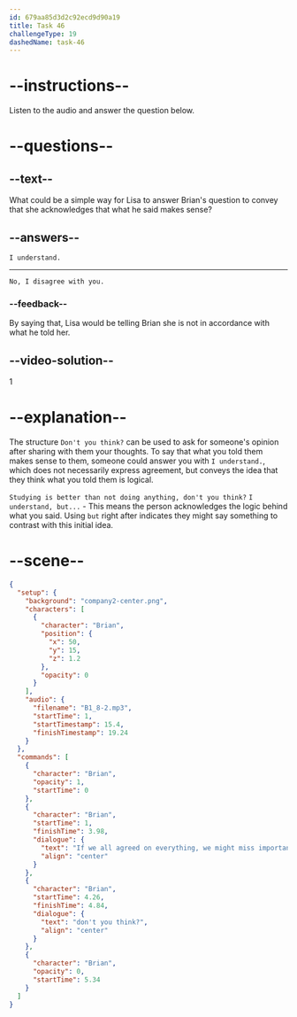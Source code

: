 ```yaml
---
id: 679aa85d3d2c92ecd9d90a19
title: Task 46
challengeType: 19
dashedName: task-46
---
```


<!-- (Audio) Brian: If we all agreed on everything, we might miss important details, don't you think? -->

<!-- SPEAKING -->

# --instructions--

Listen to the audio and answer the question below.

# --questions--

## --text--

What could be a simple way for Lisa to answer Brian's question to convey that she acknowledges that what he said makes sense?

## --answers--

`I understand.`

---

`No, I disagree with you.`

### --feedback--

By saying that, Lisa would be telling Brian she is not in accordance with what he told her.

## --video-solution--

1

# --explanation--

The structure `Don't you think?` can be used to ask for someone's opinion after sharing with them your thoughts. To say that what you told them makes sense to them, someone could answer you with `I understand.`, which does not necessarily express agreement, but conveys the idea that they think what you told them is logical.

`Studying is better than not doing anything, don't you think?` `I understand, but...` - This means the person acknowledges the logic behind what you said. Using `but` right after indicates they might say something to contrast with this initial idea.

# --scene--

```json
{
  "setup": {
    "background": "company2-center.png",
    "characters": [
      {
        "character": "Brian",
        "position": {
          "x": 50,
          "y": 15,
          "z": 1.2
        },
        "opacity": 0
      }
    ],
    "audio": {
      "filename": "B1_8-2.mp3",
      "startTime": 1,
      "startTimestamp": 15.4,
      "finishTimestamp": 19.24
    }
  },
  "commands": [
    {
      "character": "Brian",
      "opacity": 1,
      "startTime": 0
    },
    {
      "character": "Brian",
      "startTime": 1,
      "finishTime": 3.98,
      "dialogue": {
        "text": "If we all agreed on everything, we might miss important details,",
        "align": "center"
      }
    },
    {
      "character": "Brian",
      "startTime": 4.26,
      "finishTime": 4.84,
      "dialogue": {
        "text": "don't you think?",
        "align": "center"
      }
    },
    {
      "character": "Brian",
      "opacity": 0,
      "startTime": 5.34
    }
  ]
}
```

